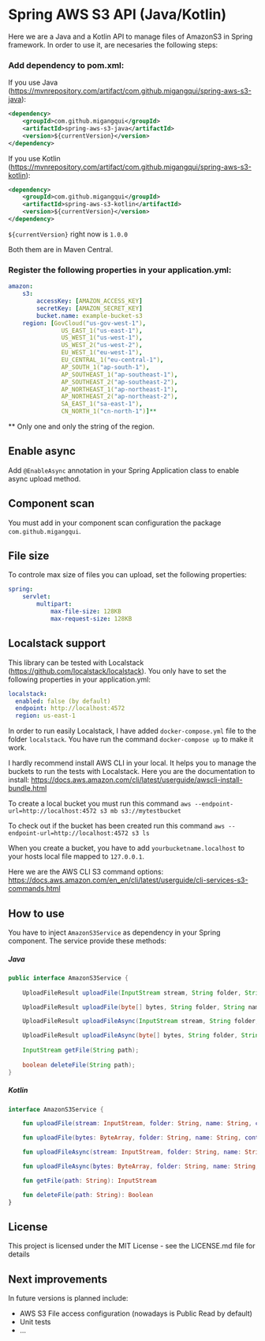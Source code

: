 # Spring AWS S3 API (Java/Kotlin)

Here we are a Java and a Kotlin API to manage files of AmazonS3 in Spring framework. In order to use it, are necesaries the following steps:

### Add dependency to pom.xml:

If you use Java (<https://mvnrepository.com/artifact/com.github.migangqui/spring-aws-s3-java>):

```xml
<dependency>
	<groupId>com.github.migangqui</groupId>
	<artifactId>spring-aws-s3-java</artifactId>
	<version>${currentVersion}</version>
</dependency>
```

If you use Kotlin (<https://mvnrepository.com/artifact/com.github.migangqui/spring-aws-s3-kotlin>):

```xml
<dependency>
	<groupId>com.github.migangqui</groupId>
	<artifactId>spring-aws-s3-kotlin</artifactId>
	<version>${currentVersion}</version>
</dependency>
```

```${currentVersion}``` right now is ```1.0.0```

Both them are in Maven Central.

### Register the following properties in your application.yml:

```yaml
amazon:
    s3:
        accessKey: [AMAZON_ACCESS_KEY]
        secretKey: [AMAZON_SECRET_KEY]
        bucket.name: example-bucket-s3
    region: [GovCloud("us-gov-west-1"),
               US_EAST_1("us-east-1"),
               US_WEST_1("us-west-1"),
               US_WEST_2("us-west-2"),
               EU_WEST_1("eu-west-1"),
               EU_CENTRAL_1("eu-central-1"),
               AP_SOUTH_1("ap-south-1"),
               AP_SOUTHEAST_1("ap-southeast-1"),
               AP_SOUTHEAST_2("ap-southeast-2"),
               AP_NORTHEAST_1("ap-northeast-1"),
               AP_NORTHEAST_2("ap-northeast-2"),
               SA_EAST_1("sa-east-1"),
               CN_NORTH_1("cn-north-1")]**
```
** Only one and only the string of the region.

## Enable async

Add ```@EnableAsync``` annotation in your Spring Application class to enable async upload method.

## Component scan

You must add in your component scan configuration the package ```com.github.migangqui```.

## File size

To controle max size of files you can upload, set the following properties:
```yaml
spring:
    servlet:
        multipart:
            max-file-size: 128KB
            max-request-size: 128KB
```

## Localstack support

This library can be tested with Localstack (<https://github.com/localstack/localstack>).
You only have to set the following properties in your application.yml:

```yaml
localstack:
  enabled: false (by default)
  endpoint: http://localhost:4572
  region: us-east-1
```

In order to run easily Localstack, I have added ```docker-compose.yml``` file to the folder ```localstack```. 
You have run the command ```docker-compose up``` to make it work.

I hardly recommend install AWS CLI in your local. It helps you to manage the buckets to run the tests with Localstack.
Here you are the documentation to install: <https://docs.aws.amazon.com/cli/latest/userguide/awscli-install-bundle.html>

To create a local bucket you must run this command `aws --endpoint-url=http://localhost:4572 s3 mb s3://mytestbucket`

To check out if the bucket has been created run this command `aws --endpoint-url=http://localhost:4572 s3 ls`

When you create a bucket, you have to add `yourbucketname.localhost` to your hosts local file mapped to `127.0.0.1`.

Here we are the AWS CLI S3 command options: <https://docs.aws.amazon.com/en_en/cli/latest/userguide/cli-services-s3-commands.html>

## How to use

You have to inject ```AmazonS3Service``` as dependency in your Spring component.
The service provide these methods:

##### Java
```java
public interface AmazonS3Service {
	
	UploadFileResult uploadFile(InputStream stream, String folder, String name, String contentType);

	UploadFileResult uploadFile(byte[] bytes, String folder, String name, String contentType);

	UploadFileResult uploadFileAsync(InputStream stream, String folder, String name, String contentType);

	UploadFileResult uploadFileAsync(byte[] bytes, String folder, String name, String contentType);
	
	InputStream getFile(String path);
	
	boolean deleteFile(String path);
}
```
##### Kotlin
```kotlin
interface AmazonS3Service {

    fun uploadFile(stream: InputStream, folder: String, name: String, contentType: String): UploadFileResult

    fun uploadFile(bytes: ByteArray, folder: String, name: String, contentType: String): UploadFileResult

    fun uploadFileAsync(stream: InputStream, folder: String, name: String, contentType: String): UploadFileResult

    fun uploadFileAsync(bytes: ByteArray, folder: String, name: String, contentType: String): UploadFileResult

    fun getFile(path: String): InputStream

    fun deleteFile(path: String): Boolean
}
```

## License

This project is licensed under the MIT License - see the LICENSE.md file for details

## Next improvements

In future versions is planned include:
* AWS S3 File access configuration (nowadays is Public Read by default)
* Unit tests
* ... 